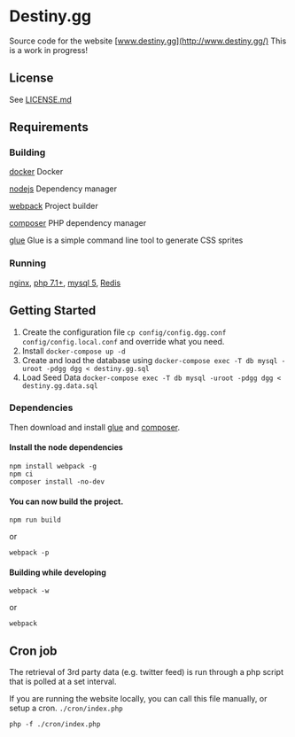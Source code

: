 # Destiny.gg
Source code for the website [www.destiny.gg](http://www.destiny.gg/)
This is a work in progress!

## License

See [LICENSE.md](LICENSE.md)

## Requirements

### Building

[docker](https://www.docker.com/) Docker

[nodejs](http://nodejs.org/) Dependency manager

[webpack](https://webpack.github.io/) Project builder

[composer](http://getcomposer.org/) PHP dependency manager

[glue](http://glue.readthedocs.org/) Glue is a simple command line tool to generate CSS sprites

### Running

[nginx](http://httpd.apache.org/), [php 7.1+](http://php.net/), [mysql 5](http://dev.mysql.com/), [Redis](http://redis.io/download)


## Getting Started

1. Create the configuration file `cp config/config.dgg.conf config/config.local.conf` and override what you need.
2. Install `docker-compose up -d`
3. Create and load the database using `docker-compose exec -T db mysql -uroot -pdgg dgg < destiny.gg.sql`
4. Load Seed Data `docker-compose exec -T db mysql -uroot -pdgg dgg < destiny.gg.data.sql`


### Dependencies

Then download and install [glue](http://glue.readthedocs.org/) and [composer](http://getcomposer.org/).

#### Install the node dependencies

```shell
npm install webpack -g
npm ci
composer install -no-dev
```

#### You can now build the project.

```shell
npm run build
```
or
```shell
webpack -p
```

#### Building while developing

```shell
webpack -w
```
or
```shell
webpack
```

## Cron job

The retrieval of 3rd party data (e.g. twitter feed) is run through a php script that is polled at a set interval.

If you are running the website locally, you can call this file manually, or setup a cron. `./cron/index.php`

```shell
php -f ./cron/index.php
```
